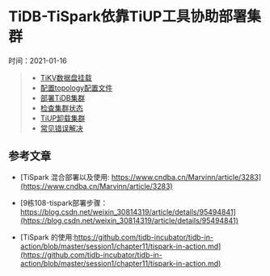# TiDB-TiSpark依靠TiUP工具协助部署集群
时间：2021-01-16

> - [TiKV数据盘挂载](#下载TiUP离线组件)  
> - [配置topology配置文件](#配置topology配置文件)  
> - [部署TiDB集群](#部署TiDB集群)  
> - [检查集群状态](#检查集群状态)  
> - [TiUP卸载集群](#TiUP卸载集群)  
> - [常见错误解决](#常见错误解决)  



## 参考文章

 - [TiSpark 混合部署以及使用: https://www.cndba.cn/Marvinn/article/3283](https://www.cndba.cn/Marvinn/article/3283)

 - [9栋108-tispark部署步骤：https://blog.csdn.net/weixin_30814319/article/details/95494841](https://blog.csdn.net/weixin_30814319/article/details/95494841)

 - [TiSpark 的使用:https://github.com/tidb-incubator/tidb-in-action/blob/master/session1/chapter11/tispark-in-action.md](https://github.com/tidb-incubator/tidb-in-action/blob/master/session1/chapter11/tispark-in-action.md)